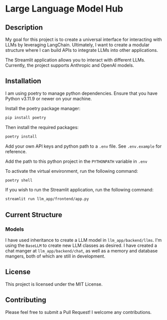 # Large Language Model Hub

## Description

My goal for this project is to create a universal interface for interacting with LLMs by leveraging LangChain. Ultimately, I want to create a modular structure where I can build APIs to integrate LLMs into other applications.

The Streamlit application allows you to interact with different LLMs. Currently, the project supports Anthropic and OpenAI models.

## Installation

I am using poetry to manage python dependencies. Ensure that you have Python v3.11.9 or newer on your machine.

Install the poetry package manager:

```bash
pip install poetry
```

Then install the required packages:

```bash
poetry install
```

Add your own API keys and python path to a `.env` file. See `.env.example` for reference.

Add the path to this python project in the `PYTHONPATH` variable in `.env`

To activate the virtual environment, run the following command:

```bash
poetry shell
```

If you wish to run the Streamlit application, run the following command:

```bash
streamlit run llm_app/frontend/app.py
```

## Current Structure

### Models

I have used inheritance to create a LLM model in `llm_app/backend/llms`. I'm using the `BaseLLM` to create new LLM classes as desired. I have created a chat manger at `llm_app/backend/chat`, as well as a memory and database mangers, both of which are still in development.

## License

This project is licensed under the MIT License.

## Contributing

Please feel free to submit a Pull Request! I welcome any contributions.
